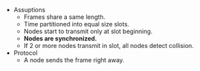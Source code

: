 - Assuptions
	- Frames share a same length.
	- Time partitioned into equal size slots.
	- Nodes start to transmit only at slot beginning.
	- **Nodes are synchronized.**
	- If 2 or more nodes transmit in slot, all nodes detect collision.
- Protocol
	- A node sends the frame right away.
